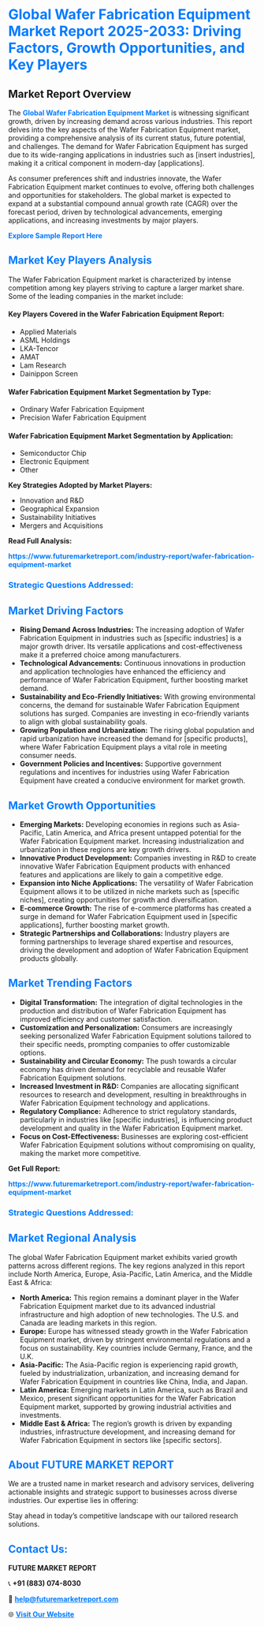 <h1 style="color: #007BFF;">Global Wafer Fabrication Equipment Market Report 2025-2033: Driving Factors, Growth Opportunities, and Key Players</h1>

<section id="overview">
<h2>Market Report Overview</h2>
<p>The <a href="https://www.futuremarketreport.com/industry-report/wafer-fabrication-equipment-market" style="color: #007BFF; text-decoration: none;"><strong>Global Wafer Fabrication Equipment Market</strong></a> is witnessing significant growth, driven by increasing demand across various industries. This report delves into the key aspects of the Wafer Fabrication Equipment market, providing a comprehensive analysis of its current status, future potential, and challenges. The demand for Wafer Fabrication Equipment has surged due to its wide-ranging applications in industries such as [insert industries], making it a critical component in modern-day [applications].</p>
<p>As consumer preferences shift and industries innovate, the Wafer Fabrication Equipment market continues to evolve, offering both challenges and opportunities for stakeholders. The global market is expected to expand at a substantial compound annual growth rate (CAGR) over the forecast period, driven by technological advancements, emerging applications, and increasing investments by major players.</p>
</section>

<section id="overview">
<p><a href="https://www.futuremarketreport.com/request-sample/reportId=58340" style="color: #007BFF; text-decoration: none;"><strong>Explore Sample Report Here</strong></a></p>
</section>

<section id="key-players">
<h2 style="color: #007BFF;">Market Key Players Analysis</h2>
<p>The Wafer Fabrication Equipment market is characterized by intense competition among key players striving to capture a larger market share. Some of the leading companies in the market include:</p>
<h4>Key Players Covered in the Wafer Fabrication Equipment Report:</h4>
<ul><li>Applied Materials</li><li>ASML Holdings</li><li>LKA-Tencor</li><li>AMAT</li><li>Lam Research</li><li>Dainippon Screen</li></ul>
<h4>Wafer Fabrication Equipment Market Segmentation by Type:</h4>
<ul><li>Ordinary Wafer Fabrication Equipment</li><li>Precision Wafer Fabrication Equipment</li></ul>

<h4>Wafer Fabrication Equipment Market Segmentation by Application:</h4>
<ul><li>Semiconductor Chip</li><li>Electronic Equipment</li><li>Other</li></ul>
<p><strong>Key Strategies Adopted by Market Players:</strong></p>
<ul>
<li>Innovation and R&D</li>
<li>Geographical Expansion</li>
<li>Sustainability Initiatives</li>
<li>Mergers and Acquisitions</li>
</ul>
</section>

<section>
<p><strong>Read Full Analysis: </strong></p><a href="https://www.futuremarketreport.com/industry-report/wafer-fabrication-equipment-market" style="color: #007BFF; text-decoration: none;"><strong>https://www.futuremarketreport.com/industry-report/wafer-fabrication-equipment-market</strong></a>
<h3 style="color: #007BFF;">Strategic Questions Addressed:</h3>
</section>

<section id="driving-factors">
<h2 style="color: #007BFF;">Market Driving Factors</h2>
<ul>
<li><strong>Rising Demand Across Industries:</strong> The increasing adoption of Wafer Fabrication Equipment in industries such as [specific industries] is a major growth driver. Its versatile applications and cost-effectiveness make it a preferred choice among manufacturers.</li>
<li><strong>Technological Advancements:</strong> Continuous innovations in production and application technologies have enhanced the efficiency and performance of Wafer Fabrication Equipment, further boosting market demand.</li>
<li><strong>Sustainability and Eco-Friendly Initiatives:</strong> With growing environmental concerns, the demand for sustainable Wafer Fabrication Equipment solutions has surged. Companies are investing in eco-friendly variants to align with global sustainability goals.</li>
<li><strong>Growing Population and Urbanization:</strong> The rising global population and rapid urbanization have increased the demand for [specific products], where Wafer Fabrication Equipment plays a vital role in meeting consumer needs.</li>
<li><strong>Government Policies and Incentives:</strong> Supportive government regulations and incentives for industries using Wafer Fabrication Equipment have created a conducive environment for market growth.</li>
</ul>
</section>

<section id="growth-opportunities">
<h2 style="color: #007BFF;">Market Growth Opportunities</h2>
<ul>
<li><strong>Emerging Markets:</strong> Developing economies in regions such as Asia-Pacific, Latin America, and Africa present untapped potential for the Wafer Fabrication Equipment market. Increasing industrialization and urbanization in these regions are key growth drivers.</li>
<li><strong>Innovative Product Development:</strong> Companies investing in R&D to create innovative Wafer Fabrication Equipment products with enhanced features and applications are likely to gain a competitive edge.</li>
<li><strong>Expansion into Niche Applications:</strong> The versatility of Wafer Fabrication Equipment allows it to be utilized in niche markets such as [specific niches], creating opportunities for growth and diversification.</li>
<li><strong>E-commerce Growth:</strong> The rise of e-commerce platforms has created a surge in demand for Wafer Fabrication Equipment used in [specific applications], further boosting market growth.</li>
<li><strong>Strategic Partnerships and Collaborations:</strong> Industry players are forming partnerships to leverage shared expertise and resources, driving the development and adoption of Wafer Fabrication Equipment products globally.</li>
</ul>
</section>

<section id="trending-factors">
<h2 style="color: #007BFF;">Market Trending Factors</h2>
<ul>
<li><strong>Digital Transformation:</strong> The integration of digital technologies in the production and distribution of Wafer Fabrication Equipment has improved efficiency and customer satisfaction.</li>
<li><strong>Customization and Personalization:</strong> Consumers are increasingly seeking personalized Wafer Fabrication Equipment solutions tailored to their specific needs, prompting companies to offer customizable options.</li>
<li><strong>Sustainability and Circular Economy:</strong> The push towards a circular economy has driven demand for recyclable and reusable Wafer Fabrication Equipment solutions.</li>
<li><strong>Increased Investment in R&D:</strong> Companies are allocating significant resources to research and development, resulting in breakthroughs in Wafer Fabrication Equipment technology and applications.</li>
<li><strong>Regulatory Compliance:</strong> Adherence to strict regulatory standards, particularly in industries like [specific industries], is influencing product development and quality in the Wafer Fabrication Equipment market.</li>
<li><strong>Focus on Cost-Effectiveness:</strong> Businesses are exploring cost-efficient Wafer Fabrication Equipment solutions without compromising on quality, making the market more competitive.</li>
</ul>
</section>

<section>
<p><strong>Get Full Report: </strong></p><a href="https://www.futuremarketreport.com/industry-report/wafer-fabrication-equipment-market" style="color: #007BFF; text-decoration: none;"><strong>https://www.futuremarketreport.com/industry-report/wafer-fabrication-equipment-market</strong></a>
<h3 style="color: #007BFF;">Strategic Questions Addressed:</h3>
</section>


<section id="regional-analysis">
<h2 style="color: #007BFF;">Market Regional Analysis</h2>
<p>The global Wafer Fabrication Equipment market exhibits varied growth patterns across different regions. The key regions analyzed in this report include North America, Europe, Asia-Pacific, Latin America, and the Middle East & Africa:</p>
<ul>
<li><strong>North America:</strong> This region remains a dominant player in the Wafer Fabrication Equipment market due to its advanced industrial infrastructure and high adoption of new technologies. The U.S. and Canada are leading markets in this region.</li>
<li><strong>Europe:</strong> Europe has witnessed steady growth in the Wafer Fabrication Equipment market, driven by stringent environmental regulations and a focus on sustainability. Key countries include Germany, France, and the U.K.</li>
<li><strong>Asia-Pacific:</strong> The Asia-Pacific region is experiencing rapid growth, fueled by industrialization, urbanization, and increasing demand for Wafer Fabrication Equipment in countries like China, India, and Japan.</li>
<li><strong>Latin America:</strong> Emerging markets in Latin America, such as Brazil and Mexico, present significant opportunities for the Wafer Fabrication Equipment market, supported by growing industrial activities and investments.</li>
<li><strong>Middle East & Africa:</strong> The region’s growth is driven by expanding industries, infrastructure development, and increasing demand for Wafer Fabrication Equipment in sectors like [specific sectors].</li>
</ul>
</section>

<footer>
<h2 style="color: #007BFF;">About FUTURE MARKET REPORT</h2>
<p>We are a trusted name in market research and advisory services, delivering actionable insights and strategic support to businesses across diverse industries. Our expertise lies in offering:</p>

<p>Stay ahead in today’s competitive landscape with our tailored research solutions.</p>

<h2 style="color: #007BFF;">Contact Us:</h2>
<p><strong>FUTURE MARKET REPORT</strong></p>
<p>📞 <strong>+91 (883) 074-8030</strong></p>
<p>📧 <strong><a href="mailto:help@futuremarketreport.com" style="color: #007BFF;">help@futuremarketreport.com</a></strong></p>
<p>🌐 <strong><a href="https://www.futuremarketreport.com/" style="color: #007BFF;">Visit Our Website</a></strong></p>
</footer>